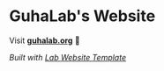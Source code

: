 
# GuhaLab's Website

Visit **[guhalab.org](https://guhalab.org)** 🚀

_Built with [Lab Website Template](https://greene-lab.gitbook.io/lab-website-template-docs)_

